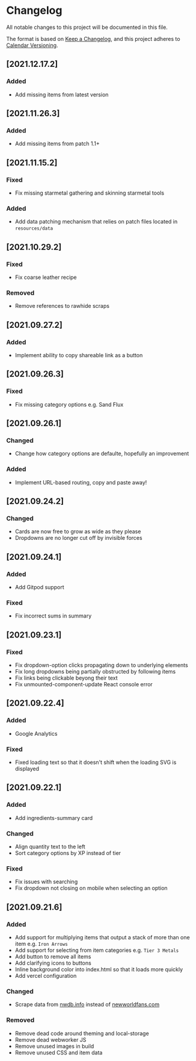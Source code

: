 # Changelog
All notable changes to this project will be documented in this file.

The format is based on [Keep a Changelog](https://keepachangelog.com/en/1.0.0/),
and this project adheres to [Calendar Versioning](https://calver.org/).

## [2021.12.17.2]
### Added
- Add missing items from latest version

## [2021.11.26.3]
### Added
- Add missing items from patch 1.1+

## [2021.11.15.2]
### Fixed
- Fix missing starmetal gathering and skinning starmetal tools

### Added
- Add data patching mechanism that relies on patch files located in `resources/data` 

## [2021.10.29.2]
### Fixed
- Fix coarse leather recipe

### Removed
- Remove references to rawhide scraps

## [2021.09.27.2]
### Added
- Implement ability to copy shareable link as a button

## [2021.09.26.3]
### Fixed
- Fix missing category options e.g. Sand Flux

## [2021.09.26.1]
### Changed
- Change how category options are defaulte, hopefully an improvement

### Added
- Implement URL-based routing, copy and paste away!

###

## [2021.09.24.2]
### Changed
- Cards are now free to grow as wide as they please
- Dropdowns are no longer cut off by invisible forces

## [2021.09.24.1]
### Added
- Add Gitpod support

### Fixed
-  Fix incorrect sums in summary

## [2021.09.23.1]
### Fixed
- Fix dropdown-option clicks propagating down to underlying elements
- Fix long dropdowns being partially obstructed by following items
- Fix links being clickable beyong their text
- Fix unmounted-component-update React console error

## [2021.09.22.4]
### Added
- Google Analytics

### Fixed
- Fixed loading text so that it doesn't shift when the loading SVG is displayed

## [2021.09.22.1]
### Added
- Add ingredients-summary card

### Changed
- Align quantity text to the left
- Sort category options by XP instead of tier

### Fixed
- Fix issues with searching
- Fix dropdown not closing on mobile when selecting an option

## [2021.09.21.6]
### Added
- Add support for multiplying items that output a stack of more than one item e.g. `Iron Arrows`
- Add support for selecting from item categories e.g. `Tier 3 Metals`
- Add button to remove all items
- Add clarifying icons to buttons
- Inline background color into index.html so that it loads more quickly
- Add vercel configuration

### Changed
- Scrape data from [nwdb.info](nwdb.info) instead of [newworldfans.com](newworldfans.com)

### Removed
- Remove dead code around theming and local-storage
- Remove dead webworker JS
- Remove unused images in build
- Remove unused CSS and item data